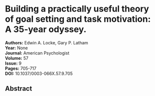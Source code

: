 # Building a practically useful theory of goal setting and task motivation: A 35-year odyssey.

**Authors:** Edwin A. Locke, Gary P. Latham  
**Year:** None  
**Journal:** American Psychologist  
**Volume:** 57  
**Issue:** 9  
**Pages:** 705-717  
**DOI:** 10.1037/0003-066X.57.9.705  

## Abstract


